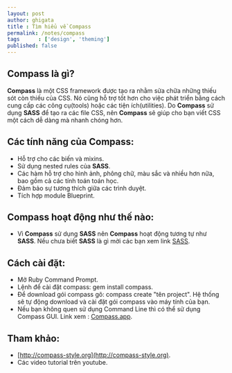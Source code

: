 ```yaml
---
layout: post
author: ghigata
title : Tìm hiểu về Compass
permalink: /notes/compass
tags      : ['design', 'theming']
published: false
---
```


## Compass là gì?

**Compass** là một CSS framework được tạo ra nhằm sửa chữa những thiếu sót còn thiếu của CSS. Nó cũng hỗ trợ tốt hơn cho việc phát triển bằng cách cung cấp các công cụ(tools) hoặc các tiện ích(utilities). Do **Compass** sử dụng **SASS** để tạo ra các file CSS, nên **Compass** sẽ giúp cho bạn viết CSS một cách dễ dàng mà nhanh chóng hơn.

## Các tính năng của Compass:

* Hỗ trợ cho các biến và mixins.
* Sử dụng nested rules của **SASS**.
* Các hàm hỗ trợ cho hình ảnh, phông chữ, màu sắc và nhiều hơn nữa, bao gồm cả các tính toán toán học.
* Đảm bảo sự tương thích giữa các trình duyệt.
* Tích hợp module Blueprint.

## Compass hoạt động như thế nào:

* Vì **Compass** sử dụng **SASS** nên **Compass** hoạt động tương tự như **SASS**. Nếu chưa biết **SASS** là gì mời các bạn xem link [SASS](http://blog.vietcoop.com/notes/sass/).

## Cách cài đặt:

* Mở Ruby Command Prompt.
* Lệnh để cài đặt compass: gem install compass.
* Để download gói compass gõ: compass create "tên project". Hệ thống sẽ tự động download và cài đặt gói compass vào máy tính của bạn.
* Nếu bạn không quen sử dụng Command Line thì có thể sử dụng Compass GUI. Link xem : [Compass.app](http://compass.handlino.com/).

## Tham khảo:

* [http://compass-style.org](http://compass-style.org).
* Các video tutorial trên youtube.